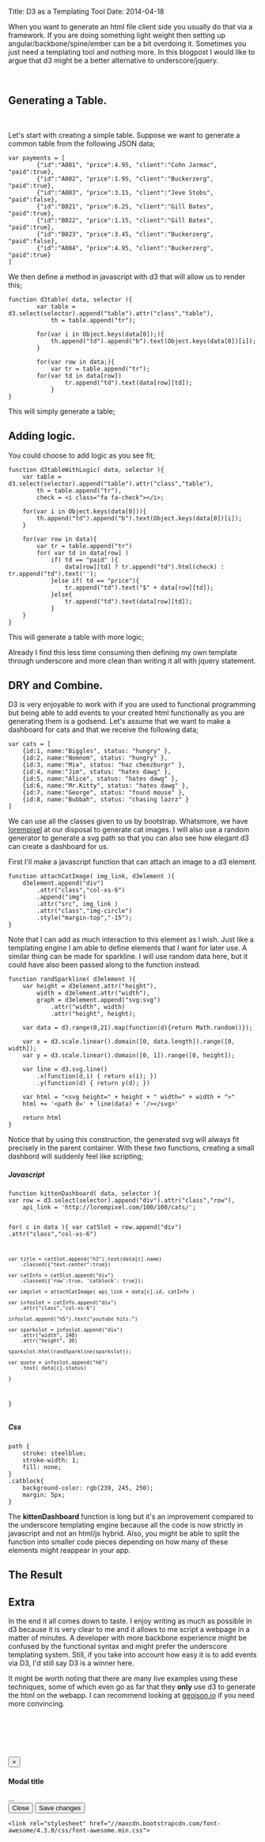 Title: D3 as a Templating Tool
Date: 2014-04-18

<style>
	path {
		stroke: steelblue;
		stroke-width: 1;
		fill: none;
	}
	.catblock{
		background-color: rgb(239, 245, 250);
		margin: 5px;
	}

</style>

When you want to generate an html file client side you usually do that via a framework. If you are doing something light weight then setting up angular/backbone/spine/ember can be a bit overdoing it. Sometimes you just need a templating tool and nothing more. In this blogpost I would like to argue that d3 might be a better alternative to underscore/jquery. 

<br>
<h2> Generating a Table. </h2>
<br>

Let's start with creating a simple table. Suppose we want to generate a common table from the following JSON data; 

<pre><code class="language-python">var payments = [
	    {"id":"A001", "price":4.95, "client":"Cohn Jarmac", "paid":true},
	    {"id":"A002", "price":1.95, "client":"Buckerzerg", "paid":true},
	    {"id":"A003", "price":3.15, "client":"Jeve Stobs", "paid":false},
	    {"id":"B021", "price":6.25, "client":"Gill Bates", "paid":true},
	    {"id":"B022", "price":1.15, "client":"Gill Bates", "paid":true},
	    {"id":"B023", "price":3.45, "client":"Buckerzerg", "paid":false},
	    {"id":"A004", "price":4.95, "client":"Buckerzerg", "paid":true}
]
</code></pre>

<p> We then define a method in javascript with d3 that will allow us to render this; </p>

<pre><code class="language-javascript">function d3table( data, selector ){
	    var table = d3.select(selector).append("table").attr("class","table"),
		    th = table.append("tr");

    	for(var i in Object.keys(data[0]);){
    	    th.append("td").append("b").text(Object.keys(data[0])[i]);
    	}
    
    	for(var row in data;){
    	    var tr = table.append("tr");
        for(var td in data[row])
    	        tr.append("td").text(data[row][td]);
    	    }
}
</code></pre>

<p> This will simply generate a table; </p>

<div id="table"></div>

<h2> Adding logic. </h2>

<p> You could choose to add logic as you see fit; </p>

<pre><code class="language-javascript">function d3tableWithLogic( data, selector ){
    var table = d3.select(selector).append("table").attr("class","table"),
        th = table.append("tr"),
        check = &lt;i class="fa fa-check"&gt;&lt;/i&gt;;

    for(var i in Object.keys(data[0])){
        th.append("td").append("b").text(Object.keys(data[0])[i]);
    }

    for(var row in data){
        var tr = table.append("tr")
        for( var td in data[row] )
            if( td == "paid" ){
                data[row][td] ? tr.append("td").html(check) : tr.append("td").text('');
            }else if( td == "price"){
                tr.append("td").text("$" + data[row][td]);
            }else{
                tr.append("td").text(data[row][td]);
            }
    }
}
</code></pre>

<p> This will generate a table with more logic; </p>

<div id="table2"></div>

<p> Already I find this less time consuming then defining my own template through underscore and more clean than writing it all with jquery statement. </p>

<h2> DRY and Combine. </h2>

<p> D3 is very enjoyable to work with if you are used to functional programming but being able to add events to your created html functionally as you are generating them is a godsend. Let's assume that we want to make a dashboard for cats and that we receive the following data;</p>

<pre><code class="language-python">var cats = [
    {id:1, name:"Biggles", status: "hungry" },
    {id:2, name:"Nomnom", status: "hungry" },
    {id:3, name:"Mia", status: "haz cheezburgr" },
    {id:4, name:"Jim", status: "hates dawg" },
    {id:5, name:"Alice", status: "hates dawg" },
    {id:6, name:"Mr.Kitty", status: "hates dawg" },
    {id:7, name:"George", status: "found mouse" },
    {id:8, name:"Bubbah", status: "chasing lazrz" }
]
</code></pre>

<p> We can use all the classes given to us by bootstrap. Whatsmore, we have <a href="http://lorempixel.com">lorempixel</a> at our disposal to generate cat images. I will also use a random generator to generate a svg path so that you can also see how elegant d3 can create a dashboard for us. </p>

<p> First I'll make a javascript function that can attach an image to a d3 element. </p> 

<pre><code class="language-javascript">function attachCatImage( img_link, d3element ){
    d3element.append("div")
        .attr("class","col-xs-6")
        .append("img")
        .attr("src", img_link ) 
        .attr("class","img-circle")
        .style("margin-top","-15");
}
</code></pre>

<p> Note that I can add as much interaction to this element as I wish. Just like a templating engine I am able to define elements that I want for later use. A similar thing can be made for sparkline. I will use random data here, but it could have also been passed along to the function instead. </p>

<pre><code class="language-javascript">function randSparkline( d3element ){
    var height = d3element.attr("height"),
        width = d3element.attr("width"),
        graph = d3element.append("svg:svg")
            .attr("width", width)
            .attr("height", height);

    var data = d3.range(0,21).map(function(d){return Math.random()});

    var x = d3.scale.linear().domain([0, data.length]).range([0, width]);
    var y = d3.scale.linear().domain([0, 1]).range([0, height]);

    var line = d3.svg.line()
        .x(function(d,i) { return x(i); })
        .y(function(d) { return y(d); })

    var html = "&ltsvg height=" + height + " width=" + width + ">"
    html += '&ltpath d=' + line(data) + '/>&lt/svg>'

    return html
}
</code></pre>

<p> Notice that by using this construction, the generated svg will always fit precisely in the parent container. With these two functions, creating a small dashbord will suddenly feel like scripting; </p>

<h5>Javascript</h5>
<pre><code class="language-javascript">function kittenDashboard( data, selector ){
var row = d3.select(selector).append("div").attr("class","row"),
    api_link = 'http://lorempixel.com/100/100/cats/'; 

for( c in data ){
    var catSlot = row.append("div")
        .attr("class","col-xs-6")

    var title = catSlot.append("h3").text(data[c].name)
        .classed({"text-center":true})
    
    var catInfo = catSlot.append("div")
        .classed({'row':true, 'catblock': true});

    var imgslot = attachCatImage( api_link + data[c].id, catInfo )

    var infoslot = catInfo.append("div")
        .attr("class","col-xs-6")

    infoslot.append("h5").text("youtube hits:")

    var sparkslot = infoslot.append("div")
        .attr("width", 140)
        .attr("height", 30)
    
    sparkslot.html(randSparkline(sparkslot));

    var quote = infoslot.append("h6")
        .text( data[c].status)
    
	}
}</pre></code> 

<h5>Css</h5>
<pre><code class="language-css">path {
	stroke: steelblue;
	stroke-width: 1;
	fill: none;
}
.catblock{
	background-color: rgb(239, 245, 250);
	margin: 5px;
}
</pre></code> 

<p> The <b>kittenDashboard</b> function is long but it's an improvement compared to the underscore templating engine because all the code is now strictly in javascript and not an html/js hybrid. Also, you might be able to split the function into smaller code pieces depending on how many of these elements might reappear in your app. </p> 

<h2> The Result </h2>
<div id="catdb"></div>

<h2> Extra </h2> 
<p> In the end it all comes down to taste. I enjoy writing as much as possible in d3 because it is very clear to me and it allows to me script a webpage in a matter of minutes. A developer with more backbone experience might be confused by the functional syntax and might prefer the underscore templating system. Still, if you take into account how easy it is to add events via D3, I'd still say D3 is a winner here. </p> 

<p> It might be worth noting that there are many live examples using these techniques, some of which even go as far that they <b>only</b> use d3 to generate the html on the webapp. I can recommend looking at <a href="http://geojson.io">geojson.io</a> if you need more convincing. </p> 
<br><br><br><br><br>

<!-- Modal -->
<div class="modal fade" id="myModal" tabindex="-1" role="dialog" aria-labelledby="myModalLabel" aria-hidden="true">
  <div class="modal-dialog">
    <div class="modal-content">
      <div class="modal-header">
        <button type="button" class="close" data-dismiss="modal" aria-hidden="true">&times;</button>
        <h4 class="modal-title" id="myModalLabel">Modal title</h4>
      </div>
      <div class="modal-body">
        ...
      </div>
      <div class="modal-footer">
        <button type="button" class="btn btn-default" data-dismiss="modal">Close</button>
        <button type="button" class="btn btn-primary">Save changes</button>
      </div>
    </div>
  </div>
</div>

<script src="/theme/js/d3.min.js"></script>
<script src="/theme/js/lodash.js"></script>

<script>

	var payments = [
		{"id":"A001", "price":4.95, "client":"Cohn Jarmac", "paid":true},
		{"id":"A002", "price":1.95, "client":"Buckerzerg", "paid":true},
		{"id":"A003", "price":3.15, "client":"Jeve Stobs", "paid":false},
		{"id":"B021", "price":6.25, "client":"Gill Bates", "paid":true},
		{"id":"B022", "price":1.15, "client":"Gill Bates", "paid":true},
		{"id":"B023", "price":3.45, "client":"Buckerzerg", "paid":false},
		{"id":"A004", "price":4.95, "client":"Buckerzerg", "paid":true}
	]

	function d3table( data, selector ){
		var table = d3.select(selector).append("table").attr("class","table");
		var th = table.append("tr")

		for(var i in Object.keys(data[0])){
			th.append("td").append("b").text(Object.keys(data[0])[i])
		}

		for(var row in data){
			var tr = table.append("tr")
			for( var td in data[row] )
				tr.append("td").text( data[row][td] )
		}
	}

	function d3tableWithLogic( data, selector ){
		var table = d3.select(selector).append("table").attr("class","table");
		var th = table.append("tr")

		for(var i in Object.keys(data[0])){
			th.append("td").append("b").text(Object.keys(data[0])[i])
		}

		for(var row in data){
			var tr = table.append("tr")
			for( var td in data[row] )
				if( td == "paid" ){
					data[row][td] ? tr.append("td").html('<i class="fa fa-check"></i>') : tr.append("td").text('');
				}else if( td == "price"){
					tr.append("td").text( "$" + data[row][td] )
				}else{
					tr.append("td").text( data[row][td] )
				}
		}
	}

	d3table( payments, '#table')
	d3tableWithLogic( payments, '#table2')

	var cats = [
		{id:1, name:"Biggles", status: "hungry" },
		{id:2, name:"Nomnom", status: "hungry" },
		{id:3, name:"Mia", status: "haz cheezburgr" },
		{id:4, name:"Jim", status: "hates dawg" },
		{id:5, name:"Alice", status: "hates dawg" },
		{id:6, name:"Mr.Kitty", status: "hates dawg" },
		{id:7, name:"George", status: "found mouse" },
		{id:8, name:"Bubbah", status: "chasing lazrz" }
	]

	function randSparkline( d3element ){
		var height = d3element.attr("height"),
			width = d3element.attr("width"),
			graph = d3element.append("svg:svg").attr("width", width).attr("height", height);

		var data = d3.range(0,21).map(function(d){return Math.random()});

		var x = d3.scale.linear().domain([0, data.length]).range([0, width]);
		var y = d3.scale.linear().domain([0, 1]).range([0, height]);

		var line = d3.svg.line()
			.x(function(d,i) { return x(i); })
			.y(function(d) { return y(d); })

		var html = "<svg height=" + height + " width=" + width + ">"
		html += '<path d=' + line(data) + '/></svg>'
	
		return html
	}

	function attachCatImage( img_link, d3element ){
		d3element.append("div")
			.attr("class","col-xs-6")
			.append("img")
			.attr("src", img_link ) 
			.attr("class","img-circle")
			.style("margin-top","-15");
	}

	function kittenDashboard( data, selector ){
		var row = d3.select(selector).append("div").attr("class","row"),
			api_link = 'http://lorempixel.com/100/100/cats/'; 

		for( c in data ){
			var catSlot = row.append("div")
				.attr("class","col-xs-6")

			var title = catSlot.append("h3").text(data[c].name)
				.classed({"text-center":true})
			
			var catInfo = catSlot.append("div")
				.classed({'row':true, 'catblock': true});

			var imgslot = attachCatImage( api_link + data[c].id, catInfo )

			var infoslot = catInfo.append("div")
				.attr("class","col-xs-6")

			infoslot.append("h5").text("youtube hits:")

			var sparkslot = infoslot.append("div")
				.attr("width", 140)
				.attr("height", 30)
			
			sparkslot.html(randSparkline(sparkslot));

			var quote = infoslot.append("h6")
				.text( data[c].status)
			
		}
	}

	kittenDashboard( cats, '#catdb')
	</script>
	<link rel="stylesheet" href="//maxcdn.bootstrapcdn.com/font-awesome/4.3.0/css/font-awesome.min.css">
